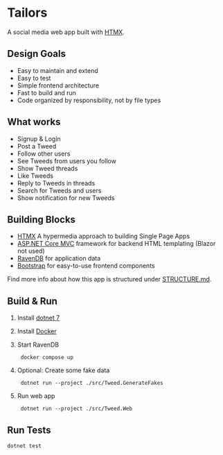 # Tailors

A social media web app built with [HTMX](https://htmx.org/).

## Design Goals

- Easy to maintain and extend
- Easy to test
- Simple frontend architecture
- Fast to build and run
- Code organized by responsibility, not by file types

## What works

- Signup & Login
- Post a Tweed
- Follow other users
- See Tweeds from users you follow
- Show Tweed threads
- Like Tweeds
- Reply to Tweeds in threads
- Search for Tweeds and users
- Show notification for new Tweeds

## Building Blocks

- [HTMX](https://htmx.org/) A hypermedia approach to building Single Page Apps
- [ASP.NET Core MVC](https://github.com/dotnet/aspnetcore) framework for backend HTML templating (Blazor not used)
- [RavenDB](https://ravendb.net/) for application data
- [Bootstrap](https://getbootstrap.com/) for easy-to-use frontend components

Find more info about how this app is structured under [STRUCTURE.md](./STRUCTURE.md).

## Build & Run

1. Install [dotnet 7](https://dotnet.microsoft.com/en-us/download)
2. Install [Docker](https://www.docker.com/)
3. Start RavenDB

        docker compose up

4. Optional: Create some fake data

        dotnet run --project ./src/Tweed.GenerateFakes

5. Run web app

        dotnet run --project ./src/Tweed.Web

## Run Tests

    dotnet test
